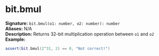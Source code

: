 # bit.bmul
**Signature:** `bit.bmul(o1: number, o2: number): number` <br>
**Aliases:** N/A <br>
**Description:** Returns 32-bit multiplication operation between `o1` and `o2` <br>
**Example:**
```lua
assert(bit.bmul(2^31, 2) == 0, "Not correct!")
```